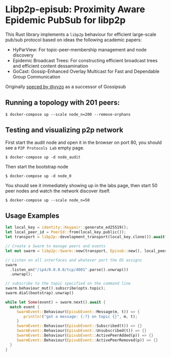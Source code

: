 # Libp2p-episub: Proximity Aware Epidemic PubSub for libp2p

This Rust library implements a `libp2p` behaviour for efficient large-scale pub/sub protocol based on ideas the following academic papers:

- HyParView: For topic-peer-membership management and node discovery
- Epidemic Broadcast Trees: For constructing efficient broadcast trees and efficient content dessamination
- GoCast: Gossip-Enhanced Overlay Multicast for Fast and Dependable Group Communication

Originally [speced by @vyzo](https://github.com/libp2p/specs/blob/master/pubsub/gossipsub/episub.md) as a successor of Gossipsub

## Running a topology with 201 peers:

```
$ docker-compose up --scale node_n=200 --remove-orphans
```


## Testing and visualizing p2p network

First start the audit node and open it in the browser on port 80, you should see a `P2P Protocols Lab` empty page.

```
$ docker-compose up -d node_audit
```

Then start the bootstrap node

```
$ docker-compose up -d node_0
```

You should see it immediately showing up in the labs page, then start 50 peer nodes and watch the network discover itself.

```
$ docker-compose up --scale node_n=50
```



## Usage Examples


```rust
let local_key = identity::Keypair::generate_ed25519();
let local_peer_id = PeerId::from(local_key.public());
let transport = libp2p::development_transport(local_key.clone()).await?;

// Create a Swarm to manage peers and events
let mut swarm = libp2p::Swarm::new(transport, Episub::new(), local_peer_id);

// Listen on all interfaces and whatever port the OS assigns
swarm
  .listen_on("/ip4/0.0.0.0/tcp/4001".parse().unwrap())
  .unwrap();

// subscribe to the topic specified on the command line
swarm.behaviour_mut().subscribe(opts.topic);
swarm.dial(bootstrap).unwrap()

while let Some(event) = swarm.next().await {
  match event {
     SwarmEvent::Behaviour(EpisubEvent::Message(m, t)) => {
        println!("got a message: {:?} on topic {}", m, t);
     }
     SwarmEvent::Behaviour(EpisubEvent::Subscribed(t)) => {}
     SwarmEvent::Behaviour(EpisubEvent::Unsubscribed(t)) => {}
     SwarmEvent::Behaviour(EpisubEvent::ActivePeerAdded(p)) => {}
     SwarmEvent::Behaviour(EpisubEvent::ActivePeerRemoved(p)) => {}
  }
}
```